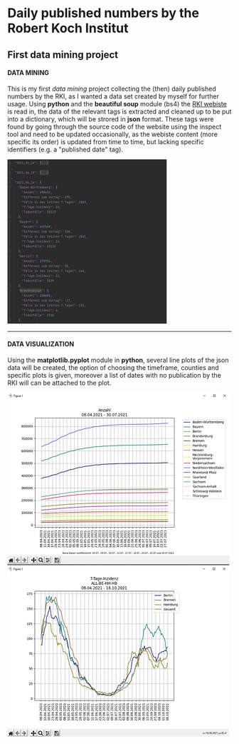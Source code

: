 # Daily published numbers by the Robert Koch Institut

## First data mining project

#### DATA MINING
This is my first _data mining_ project collecting the (then) daily published numbers by the RKI, as I wanted a data set created by myself for further usage. Using **python** and the **beautiful soup** module (bs4) the [RKI webiste](https://www.rki.de/DE/Content/InfAZ/N/Neuartiges_Coronavirus/Fallzahlen.html "numbers published") is read in, the data of the relevant tags is extracted and cleaned up to be put into a dictionary, which will be strored in **json** format. These tags were found by going through the source code of the website using the inspect tool and need to be updated occasionally, as the webiste content (more specific its order) is updated from time to time, but lacking specific identifiers (e.g. a "published date" tag).

![Demo json data](https://github.com/RoKaruto/Collecting-numbers-from-the-RKI/blob/main/rki%20json%20example.png "json data")

---

#### DATA VISUALIZATION
Using the **matplotlib.pyplot** module in **python**, several line plots of the json data will be created, the option of choosing the timeframe, counties and specific plots is given, moreover a list of dates with no publication by the RKI will can be attached to the plot.

![Demo RKI plots](https://github.com/RoKaruto/Collecting-numbers-from-the-RKI/blob/main/rki_plot1.png "RKI plots")
![Demo RKI plots](https://github.com/RoKaruto/Collecting-numbers-from-the-RKI/blob/main/rki_plot2.png "RKI plots")
                  
